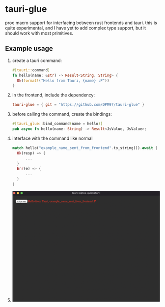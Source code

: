# tauri-glue
proc macro support for interfacing between rust frontends and tauri. this is quite experimental, and I have yet to add complex type support, but it should work with most primitives.

## Example usage
1. create a tauri command:
   ```rust
   #[tauri::command]
   fn hello(name: &str) -> Result<String, String> {
     Ok(format!("Hello from Tauri, {name} :P"))
   }
   ```
2. in the frontend, include the dependency:
   ```toml
   tauri-glue = { git = "https://github.com/DPM97/tauri-glue" }
   ```
3. before calling the command, create the bindings:
   ```rust
   #[tauri_glue::bind_command(name = hello)]
   pub async fn hello(name: String) -> Result<JsValue, JsValue>;
   ```
4. interface with the command like normal
   ```rust
   match hello("example_name_sent_from_frontend".to_string()).await {
     Ok(resp) => {
         ...
     }
     Err(e) => {
         ...
     }
   }
   ```
5. ![example](./example.png)